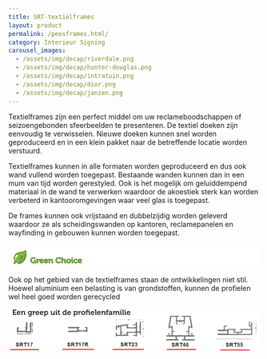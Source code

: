 ```yaml
---
title: SRT-textielframes
layout: product
permalink: /peesframes.html/
category: Interieur Signing
carousel_images:
  - /assets/img/decap/riverdale.png
  - /assets/img/decap/hunter-douglas.png
  - /assets/img/decap/intratuin.png
  - /assets/img/decap/dior.png
  - /assets/img/decap/janzen.png
---
```

Textielframes zijn een perfect middel om uw reclameboodschappen of seizoengebonden sfeerbeelden te presenteren. De textiel doeken zijn eenvoudig te verwisselen. Nieuwe doeken kunnen snel worden geproduceerd en in een klein pakket naar de betreffende locatie worden verstuurd.

Textielframes kunnen in alle formaten worden geproduceerd en dus ook wand vullend worden toegepast. Bestaande wanden kunnen dan in een mum van tijd worden gerestyled.  Ook is het mogelijk om geluiddempend materiaal in de wand te verwerken waardoor de akoestiek sterk kan worden verbeterd in kantooromgevingen waar veel glas is toegepast.

De frames kunnen ook vrijstaand en dubbelzijdig worden geleverd waardoor ze als scheidingswanden op kantoren, reclamepanelen en wayfinding in gebouwen kunnen worden toegepast.

![](/assets/img/decap/blaadje-groen-2.png)

Ook op het gebied van de textielframes staan de ontwikkelingen niet stil. Hoewel aluminium een belasting is van grondstoffen, kunnen de profielen wel heel goed worden gerecycled

![](/assets/img/decap/srt-profielen.png)
